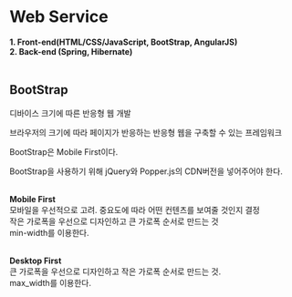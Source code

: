 # Web Service <br/>

**1. Front-end(HTML/CSS/JavaScript, BootStrap, AngularJS)**  <br/>
**2. Back-end (Spring, Hibernate)** <br/><br/>

## BootStrap<br/> 
디바이스 크기에 따른 반응형 웹 개발

브라우저의 크기에 따라 페이지가 반응하는 반응형 웹을 구축할 수 있는 프레임워크

BootStrap은 Mobile First이다.

BootStrap을 사용하기 위해 jQuery와 Popper.js의 CDN버전을 넣어주어야 한다.<br/><br/>

**Mobile First**<br/>
모바일을 우선적으로 고려. 중요도에 따라 어떤 컨텐츠를 보여줄 것인지 결정<br/>
작은 가로폭을 우선으로 디자인하고 큰 가로폭 순서로 만드는 것<br/>
min-width를 이용한다.<br/><br/>

**Desktop First**<br/>
큰 가로폭을 우선으로 디자인하고 작은 가로폭 순서로 만드는 것.<br/>
max_width를 이용한다.<br/><br/>


